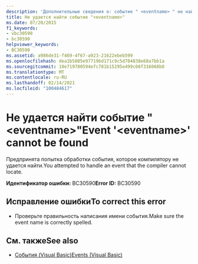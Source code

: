 ```yaml
---
description: 'Дополнительные сведения о: событие " <eventname> " не найдено'
title: Не удается найти событие "<eventname>"
ms.date: 07/20/2015
f1_keywords:
- vbc30590
- bc30590
helpviewer_keywords:
- BC30590
ms.assetid: a986de31-f469-4f67-a923-21622ebeb599
ms.openlocfilehash: dea1b5805e97719bd171c9c5d704838e68a7bb1a
ms.sourcegitcommit: 10e719780594efc781b15295e499c66f316068b8
ms.translationtype: MT
ms.contentlocale: ru-RU
ms.lasthandoff: 02/14/2021
ms.locfileid: "100484617"
---
```

# <a name="event-eventname-cannot-be-found"></a><span data-ttu-id="93fed-103">Не удается найти событие "\<eventname>"</span><span class="sxs-lookup"><span data-stu-id="93fed-103">Event '\<eventname>' cannot be found</span></span>

<span data-ttu-id="93fed-104">Предпринята попытка обработки события, которое компилятору не удается найти.</span><span class="sxs-lookup"><span data-stu-id="93fed-104">You attempted to handle an event that the compiler cannot locate.</span></span>  
  
 <span data-ttu-id="93fed-105">**Идентификатор ошибки:** BC30590</span><span class="sxs-lookup"><span data-stu-id="93fed-105">**Error ID:** BC30590</span></span>  
  
## <a name="to-correct-this-error"></a><span data-ttu-id="93fed-106">Исправление ошибки</span><span class="sxs-lookup"><span data-stu-id="93fed-106">To correct this error</span></span>  
  
- <span data-ttu-id="93fed-107">Проверьте правильность написания имени события.</span><span class="sxs-lookup"><span data-stu-id="93fed-107">Make sure the event name is correctly spelled.</span></span>  
  
## <a name="see-also"></a><span data-ttu-id="93fed-108">См. также</span><span class="sxs-lookup"><span data-stu-id="93fed-108">See also</span></span>

- [<span data-ttu-id="93fed-109">События (Visual Basic)</span><span class="sxs-lookup"><span data-stu-id="93fed-109">Events (Visual Basic)</span></span>](../programming-guide/language-features/events/index.md)
